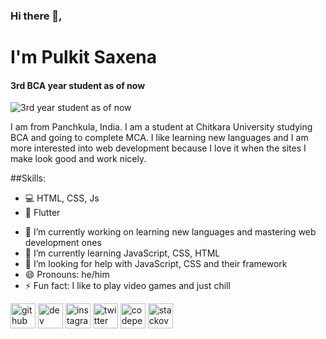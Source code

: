 ### Hi there 👋, 
# **I'm Pulkit Saxena**
#### 3rd BCA year student as of now
![3rd year student as of now](https://i.postimg.cc/HLmh3fv0/Untitled.png)

I am from Panchkula, India. I am a student at Chitkara University studying BCA and going to complete MCA. I like learning new languages and I am more interested into web development because I love it when the sites I make look good and work nicely.

##Skills: 

* 💻 HTML, CSS, Js
* 📱 Flutter

- 🔭 I’m currently working on learning new languages and mastering web development ones 
- 🌱 I’m currently learning JavaScript, CSS, HTML 
- 🤔 I’m looking for help with JavaScript, CSS and their framework 
- 😄 Pronouns: he/him 
- ⚡ Fun fact: I like to play video games and just chill  


[<img src='https://cdn.jsdelivr.net/npm/simple-icons@3.0.1/icons/github.svg' alt='github' height='40'>](https://github.com/https://github.com/Pulkit-s21)  [<img src='https://cdn.jsdelivr.net/npm/simple-icons@3.0.1/icons/hashnode.svg' alt='dev' height='40'>](https://hashnode.com/@Pulkit-Saxena)  [<img src='https://cdn.jsdelivr.net/npm/simple-icons@3.0.1/icons/instagram.svg' alt='instagram' height='40'>](https://www.instagram.com/https://www.instagram.com/_pulkit_saxena_//)  [<img src='https://cdn.jsdelivr.net/npm/simple-icons@3.0.1/icons/twitter.svg' alt='twitter' height='40'>](https://twitter.com/https://twitter.com/Pulkit2104)  [<img src='https://cdn.jsdelivr.net/npm/simple-icons@3.0.1/icons/codepen.svg' alt='codepen' height='40'>](https://codepen.io/https://codepen.io/Pulkit2104)  [<img src='https://cdn.jsdelivr.net/npm/simple-icons@3.0.1/icons/stackoverflow.svg' alt='stackoverflow' height='40'>](https://stackoverflow.com/users/https://stackoverflow.com/users/16843460/pulkit)  
